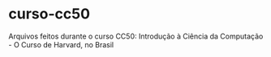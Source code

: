 # curso-cc50
Arquivos feitos durante o curso CC50: Introdução à Ciência da Computação - O Curso de Harvard, no Brasil
